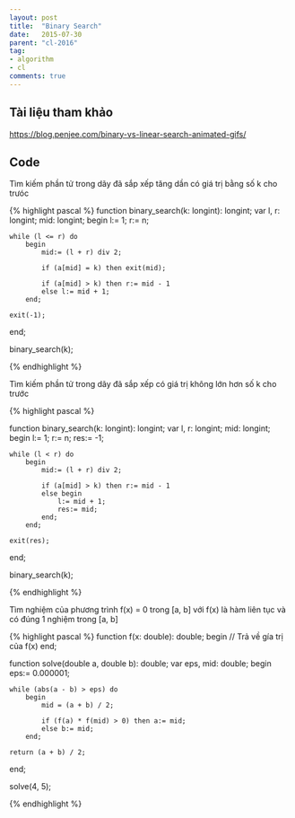```yaml
---
layout: post
title:  "Binary Search"
date:   2015-07-30
parent: "cl-2016"
tag:
- algorithm
- cl
comments: true
---
```


## Tài liệu tham khảo

https://blog.penjee.com/binary-vs-linear-search-animated-gifs/

## Code

Tìm kiếm phần tử trong dãy đã sắp xếp tăng dần có giá trị bằng số k cho trưóc

{% highlight pascal %}
function binary_search(k: longint): longint;
var l, r: longint;
    mid: longint;
begin
    l:= 1;
    r:= n;

    while (l <= r) do
        begin
            mid:= (l + r) div 2;

            if (a[mid] = k) then exit(mid);

            if (a[mid] > k) then r:= mid - 1
            else l:= mid + 1;
        end;

    exit(-1);
end;

binary_search(k);

{% endhighlight %}

Tìm kiếm phần tử trong dãy đã sắp xếp có giá trị không lớn hơn số k cho trước

{% highlight pascal %}

function binary_search(k: longint): longint;
var l, r: longint;
    mid: longint;
begin
    l:= 1;
    r:= n;
    res:= -1;

    while (l < r) do
        begin
            mid:= (l + r) div 2;

            if (a[mid] > k) then r:= mid - 1
            else begin
                l:= mid + 1;
                res:= mid;
            end;
        end;

    exit(res);
end;

binary_search(k);

{% endhighlight %}

Tìm nghiệm của phương trình f(x) = 0 trong [a, b] với f(x) là hàm liên tục
và có đúng 1 nghiệm trong [a, b]

{% highlight pascal %}
function f(x: double): double;
begin
    // Trả về gía trị của f(x)
end;

function solve(double a, double b): double;
var eps, mid: double;
begin
    eps:= 0.000001;

    while (abs(a - b) > eps) do
        begin
            mid = (a + b) / 2;

            if (f(a) * f(mid) > 0) then a:= mid;
            else b:= mid;
        end;

    return (a + b) / 2;
end;

solve(4, 5);

{% endhighlight %}
